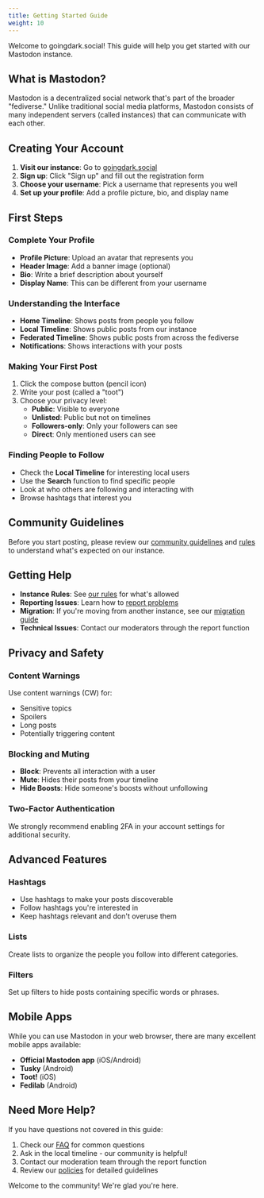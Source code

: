 ```yaml
---
title: Getting Started Guide
weight: 10
---
```


Welcome to goingdark.social! This guide will help you get started with our Mastodon instance.

## What is Mastodon?

Mastodon is a decentralized social network that's part of the broader "fediverse." Unlike traditional social media platforms, Mastodon consists of many independent servers (called instances) that can communicate with each other.

## Creating Your Account

1. **Visit our instance**: Go to [goingdark.social](https://goingdark.social)
2. **Sign up**: Click "Sign up" and fill out the registration form
3. **Choose your username**: Pick a username that represents you well
4. **Set up your profile**: Add a profile picture, bio, and display name

## First Steps

### Complete Your Profile

- **Profile Picture**: Upload an avatar that represents you
- **Header Image**: Add a banner image (optional)
- **Bio**: Write a brief description about yourself
- **Display Name**: This can be different from your username

### Understanding the Interface

- **Home Timeline**: Shows posts from people you follow
- **Local Timeline**: Shows public posts from our instance
- **Federated Timeline**: Shows public posts from across the fediverse
- **Notifications**: Shows interactions with your posts

### Making Your First Post

1. Click the compose button (pencil icon)
2. Write your post (called a "toot")
3. Choose your privacy level:
   - **Public**: Visible to everyone
   - **Unlisted**: Public but not on timelines
   - **Followers-only**: Only your followers can see
   - **Direct**: Only mentioned users can see

### Finding People to Follow

- Check the **Local Timeline** for interesting local users
- Use the **Search** function to find specific people
- Look at who others are following and interacting with
- Browse hashtags that interest you

## Community Guidelines

Before you start posting, please review our [community guidelines](../community/community-guidelines.md) and [rules](../policies/rules/) to understand what's expected on our instance.

## Getting Help

- **Instance Rules**: See [our rules](../policies/rules/) for what's allowed
- **Reporting Issues**: Learn how to [report problems](reporting.md)
- **Migration**: If you're moving from another instance, see our [migration guide](migration.md)
- **Technical Issues**: Contact our moderators through the report function

## Privacy and Safety

### Content Warnings

Use content warnings (CW) for:

- Sensitive topics
- Spoilers
- Long posts
- Potentially triggering content

### Blocking and Muting

- **Block**: Prevents all interaction with a user
- **Mute**: Hides their posts from your timeline
- **Hide Boosts**: Hide someone's boosts without unfollowing

### Two-Factor Authentication

We strongly recommend enabling 2FA in your account settings for additional security.

## Advanced Features

### Hashtags

- Use hashtags to make your posts discoverable
- Follow hashtags you're interested in
- Keep hashtags relevant and don't overuse them

### Lists

Create lists to organize the people you follow into different categories.

### Filters

Set up filters to hide posts containing specific words or phrases.

## Mobile Apps

While you can use Mastodon in your web browser, there are many excellent mobile apps available:

- **Official Mastodon app** (iOS/Android)
- **Tusky** (Android)
- **Toot!** (iOS)
- **Fedilab** (Android)

## Need More Help?

If you have questions not covered in this guide:

1. Check our [FAQ](faq.md) for common questions
2. Ask in the local timeline - our community is helpful!
3. Contact our moderation team through the report function
4. Review our [policies](../policies/) for detailed guidelines

Welcome to the community! We're glad you're here.